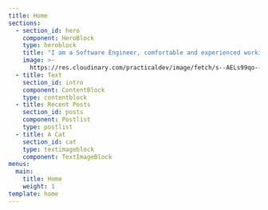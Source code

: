 ```yaml
---
title: Home
sections:
  - section_id: hero
    component: HeroBlock
    type: heroblock
    title: "I am a Software Engineer, comfortable and experienced working with the back-end.\r\nOver several years of experience, developed a great sense for quality and best practices."
    image: >-
      https://res.cloudinary.com/practicaldev/image/fetch/s--AELs99qo--/c_fill,f_auto,fl_progressive,h_320,q_auto,w_320/https://thepracticaldev.s3.amazonaws.com/uploads/user/profile_image/157742/d033bbdd-b7bd-4d4f-86d8-48cc3be7a4d3.jpeg
  - title: Text
    section_id: intro
    component: ContentBlock
    type: contentblock
  - title: Recent Posts
    section_id: posts
    component: Postlist
    type: postlist
  - title: A Cat
    section_id: cat
    type: textimageblock
    component: TextImageBlock
menus:
  main:
    title: Home
    weight: 1
template: home
---
```

